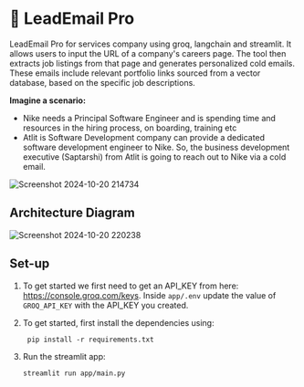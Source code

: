 # 📧 LeadEmail Pro
LeadEmail Pro for services company using groq, langchain and streamlit. It allows users to input the URL of a company's careers page. The tool then extracts job listings from that page and generates personalized cold emails. These emails include relevant portfolio links sourced from a vector database, based on the specific job descriptions. 

**Imagine a scenario:**

- Nike needs a Principal Software Engineer and is spending time and resources in the hiring process, on boarding, training etc
- Atlit is Software Development company can provide a dedicated software development engineer to Nike. So, the business development executive (Saptarshi) from Atlit is going to reach out to Nike via a cold email.

![Screenshot 2024-10-20 214734](https://github.com/user-attachments/assets/ef271ecb-420a-423e-bcd4-20249dc384f2)

## Architecture Diagram

![Screenshot 2024-10-20 220238](https://github.com/user-attachments/assets/482a2152-327b-4a57-993b-8bc1f5fb4b90)

## Set-up
1. To get started we first need to get an API_KEY from here: https://console.groq.com/keys. Inside `app/.env` update the value of `GROQ_API_KEY` with the API_KEY you created. 


2. To get started, first install the dependencies using:
    ```commandline
     pip install -r requirements.txt
    ```
   
3. Run the streamlit app:
   ```commandline
   streamlit run app/main.py
   ```
   

